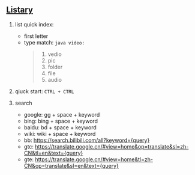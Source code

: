 ## [Listary](https://www.listary.com/)

1. list quick index:
   - first letter
   - type match: `java video:`
     > 1. vedio
     > 2. pic
     > 3. folder
     > 4. file
     > 5. audio
2. qiuck start: `CTRL + CTRL`

3. search
   - google: gg + space + keyword
   - bing: bing + space + keyword
   - baidu: bd + space + keyword
   - wiki: wiki + space + keyword
   - bb: https://search.bilibili.com/all?keyword={query}
   - gtc: https://translate.google.cn/#view=home&op=translate&sl=zh-CN&tl=en&text={query}
   - gte: https://translate.google.cn/#view=home&tl=zh-CN&op=translate&sl=en&text={query}
